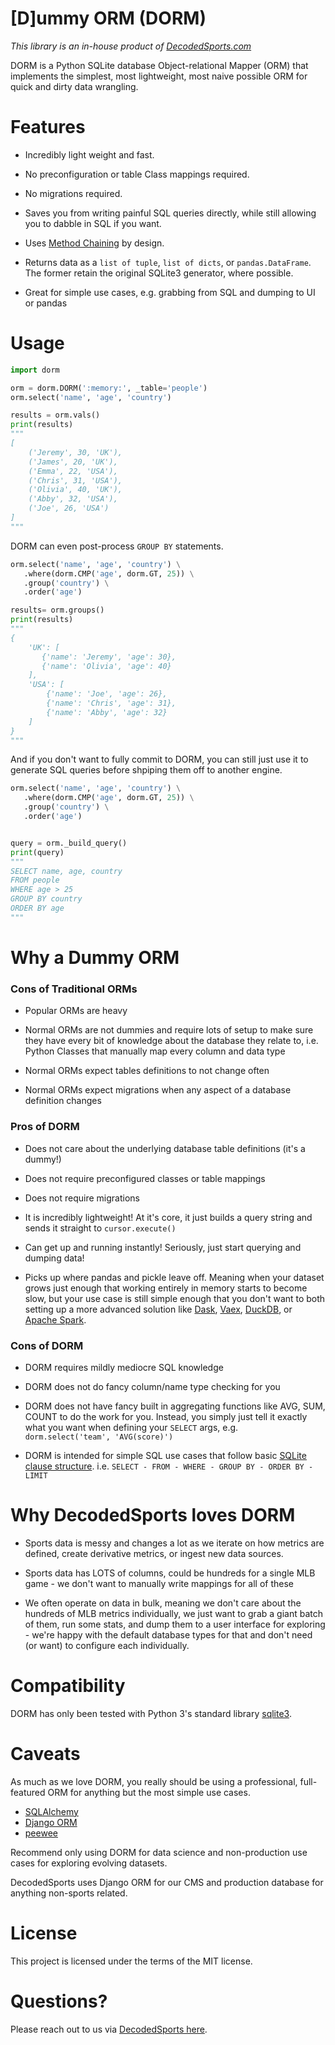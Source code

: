 # [D]ummy ORM (DORM)

<em>This library is an in-house product of [DecodedSports.com](https://www.decodedsports.com)</em>

DORM is a Python SQLite database Object-relational Mapper (ORM) that implements the simplest, most lightweight, most naive possible ORM for quick and dirty data wrangling.

# Features

- Incredibly light weight and fast.

- No preconfiguration or table Class mappings required.

- No migrations required.

- Saves you from writing painful SQL queries directly, while still allowing you to dabble in SQL if you want.

- Uses [Method Chaining](https://en.wikipedia.org/wiki/Method_chaining) by design.

- Returns data as a `list of tuple`, `list of dicts`, or `pandas.DataFrame`. The former retain the original SQLite3 generator, where possible.

- Great for simple use cases, e.g. grabbing from SQL and dumping to UI or pandas

# Usage

```python
import dorm

orm = dorm.DORM(':memory:', _table='people')
orm.select('name', 'age', 'country')

results = orm.vals()
print(results)
"""
[
    ('Jeremy', 30, 'UK'),
    ('James', 20, 'UK'),
    ('Emma', 22, 'USA'),
    ('Chris', 31, 'USA'),
    ('Olivia', 40, 'UK'),
    ('Abby', 32, 'USA'),
    ('Joe', 26, 'USA')
]
"""
```

DORM can even post-process `GROUP BY` statements.

```python
orm.select('name', 'age', 'country') \
   .where(dorm.CMP('age', dorm.GT, 25)) \
   .group('country') \
   .order('age')

results= orm.groups()
print(results)
"""
{
    'UK': [
       {'name': 'Jeremy', 'age': 30},
       {'name': 'Olivia', 'age': 40}
    ],
    'USA': [
        {'name': 'Joe', 'age': 26},
        {'name': 'Chris', 'age': 31},
        {'name': 'Abby', 'age': 32}
    ]
}
"""
```

And if you don't want to fully commit to DORM, you can still just use it to generate SQL queries before shpiping them off to another engine.

```python
orm.select('name', 'age', 'country') \
   .where(dorm.CMP('age', dorm.GT, 25)) \
   .group('country') \
   .order('age')


query = orm._build_query()
print(query)
"""
SELECT name, age, country
FROM people
WHERE age > 25
GROUP BY country
ORDER BY age
"""
```

# Why a Dummy ORM

### Cons of Traditional ORMs

- Popular ORMs are heavy

- Normal ORMs are not dummies and require lots of setup to make sure they have every bit of knowledge about the database they relate to, i.e. Python Classes that manually map every column and data type

- Normal ORMs expect tables definitions to not change often

- Normal ORMs expect migrations when any aspect of a database definition changes


### Pros of DORM

- Does not care about the underlying database table definitions (it's a dummy!)

- Does not require preconfigured classes or table mappings

- Does not require migrations

- It is incredibly lightweight! At it's core, it just builds a query string and sends it straight to `cursor.execute()`

- Can get up and running instantly! Seriously, just start querying and dumping data!

- Picks up where pandas and pickle leave off. Meaning when your dataset grows just enough that working entirely in memory starts to become slow, but your use case is still simple enough that you don't want to both setting up a more advanced solution like [Dask](https://www.dask.org/), [Vaex](https://vaex.io/), [DuckDB](https://duckdb.org/docs/clients/python/overview.html), or [Apache Spark](https://spark.apache.org/).

### Cons of DORM

- DORM requires mildly mediocre SQL knowledge


- DORM does not do fancy column/name type checking for you

- DORM does not have fancy built in aggregating functions like AVG, SUM, COUNT to do the work for you. Instead, you simply just tell it exactly what you want when defining your `SELECT` args, e.g. `dorm.select('team', 'AVG(score)')`

- DORM is intended for simple SQL use cases that follow basic [SQLite clause structure](https://www.sqlite.org/lang_select.html). i.e. `SELECT - FROM - WHERE - GROUP BY - ORDER BY - LIMIT`


# Why DecodedSports loves DORM

- Sports data is messy and changes a lot as we iterate on how metrics are defined, create derivative metrics, or ingest new data sources.

- Sports data has LOTS of columns, could be hundreds for a single MLB game - we don't want to manually write mappings for all of these

- We often operate on data in bulk, meaning we don't care about the hundreds of MLB metrics individually, we just want to grab a giant batch of them, run some stats, and dump them to a user interface for exploring - we're happy with the default database types for that and don't need (or want) to configure each individually.

# Compatibility

DORM has only been tested with Python 3's standard library [sqlite3](https://docs.python.org/3/library/sqlite3.html).

# Caveats

As much as we love DORM, you really should be using a professional, full-featured ORM for anything but the most simple use cases.

- [SQLAlchemy](https://www.sqlalchemy.org/)
- [Django ORM](https://docs.djangoproject.com/en/5.1/topics/db/queries/)
- [peewee](https://docs.peewee-orm.com/en/latest/)

Recommend only using DORM for data science and non-production use cases for exploring evolving datasets.

DecodedSports uses Django ORM for our CMS and production database for anything non-sports related.

# License

This project is licensed under the terms of the MIT license.

# Questions?
Please reach out to us via [DecodedSports here](https://www.decodedsports.com/contact).
